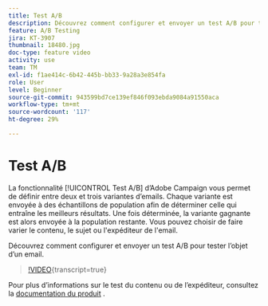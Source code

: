 ```yaml
---
title: Test A/B
description: Découvrez comment configurer et envoyer un test A/B pour tester l’objet d’un email.
feature: A/B Testing
jira: KT-3907
thumbnail: 18480.jpg
doc-type: feature video
activity: use
team: TM
exl-id: f1ae414c-6b42-445b-bb33-9a28a3e854fa
role: User
level: Beginner
source-git-commit: 943599bd7ce139ef846f093ebda9084a91550aca
workflow-type: tm+mt
source-wordcount: '117'
ht-degree: 29%

---
```


# Test A/B

La fonctionnalité [!UICONTROL Test A/B] d’Adobe Campaign vous permet de définir entre deux et trois variantes d’emails. Chaque variante est envoyée à des échantillons de population afin de déterminer celle qui entraîne les meilleurs résultats. Une fois déterminée, la variante gagnante est alors envoyée à la population restante. Vous pouvez choisir de faire varier le contenu, le sujet ou l&#39;expéditeur de l&#39;email.

Découvrez comment configurer et envoyer un test A/B pour tester l’objet d’un email.

>[!VIDEO](https://video.tv.adobe.com/v/18480?learn=on){transcript=true}

Pour plus d’informations sur le test du contenu ou de l’expéditeur, consultez la [documentation du produit](https://experienceleague.adobe.com/docs/campaign-standard/using/communication-channels/email-messages/designing-an-a-b-test-email.html) .
